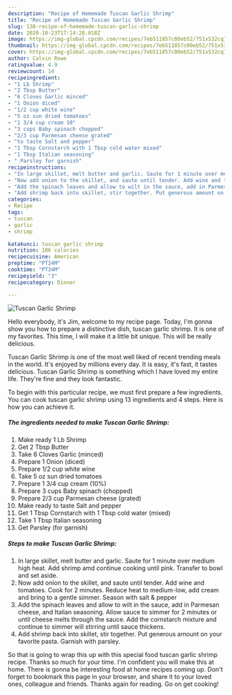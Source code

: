 ```yaml
---
description: "Recipe of Homemade Tuscan Garlic Shrimp"
title: "Recipe of Homemade Tuscan Garlic Shrimp"
slug: 138-recipe-of-homemade-tuscan-garlic-shrimp
date: 2020-10-23T17:14:28.018Z
image: https://img-global.cpcdn.com/recipes/7eb511857c00eb52/751x532cq70/tuscan-garlic-shrimp-recipe-main-photo.jpg
thumbnail: https://img-global.cpcdn.com/recipes/7eb511857c00eb52/751x532cq70/tuscan-garlic-shrimp-recipe-main-photo.jpg
cover: https://img-global.cpcdn.com/recipes/7eb511857c00eb52/751x532cq70/tuscan-garlic-shrimp-recipe-main-photo.jpg
author: Calvin Rowe
ratingvalue: 4.9
reviewcount: 14
recipeingredient:
- "1 Lb Shrimp"
- "2 Tbsp Butter"
- "6 Cloves Garlic minced"
- "1 Onion diced"
- "1/2 cup white wine"
- "5 oz sun dried tomatoes"
- "1 3/4 cup cream 10"
- "3 cups Baby spinach chopped"
- "2/3 cup Parmesan cheese grated"
- "to taste Salt and pepper"
- "1 Tbsp Cornstarch with 1 Tbsp cold water mixed"
- "1 Tbsp Italian seasoning"
- " Parsley for garnish"
recipeinstructions:
- "In large skillet, melt butter and garlic. Saute for 1 minute over medium high heat. Add shrimp amd continue cooking until pink. Transfer to bowl and set aside."
- "Now add onion to the skillet, and saute until tender. Add wine and tomatoes. Cook for 2 minutes. Reduce heat to medium-low, add cream and bring to a gentle simmer. Season with salt &amp; pepper"
- "Add the spinach leaves and allow to wilt in the sauce, add in Parmesan cheese, and Italian seasoning. Allow sauce to simmer for 2 minutes or until cheese melts through the sauce. Add the cornstarch mixture and continue to simmer will stirring until sauce thickens."
- "Add shrimp back into skillet, stir together. Put generous amount on your favorite pasta. Garnish with parsley."
categories:
- Recipe
tags:
- tuscan
- garlic
- shrimp

katakunci: tuscan garlic shrimp 
nutrition: 106 calories
recipecuisine: American
preptime: "PT24M"
cooktime: "PT34M"
recipeyield: "3"
recipecategory: Dinner

---
```



![Tuscan Garlic Shrimp](https://img-global.cpcdn.com/recipes/7eb511857c00eb52/751x532cq70/tuscan-garlic-shrimp-recipe-main-photo.jpg)

Hello everybody, it's Jim, welcome to my recipe page. Today, I'm gonna show you how to prepare a distinctive dish, tuscan garlic shrimp. It is one of my favorites. This time, I will make it a little bit unique. This will be really delicious.



Tuscan Garlic Shrimp is one of the most well liked of recent trending meals in the world. It's enjoyed by millions every day. It is easy, it's fast, it tastes delicious. Tuscan Garlic Shrimp is something which I have loved my entire life. They're fine and they look fantastic.


To begin with this particular recipe, we must first prepare a few ingredients. You can cook tuscan garlic shrimp using 13 ingredients and 4 steps. Here is how you can achieve it.

<!--inarticleads1-->

##### The ingredients needed to make Tuscan Garlic Shrimp:

1. Make ready 1 Lb Shrimp
1. Get 2 Tbsp Butter
1. Take 6 Cloves Garlic (minced)
1. Prepare 1 Onion (diced)
1. Prepare 1/2 cup white wine
1. Take 5 oz sun dried tomatoes
1. Prepare 1 3/4 cup cream (10%)
1. Prepare 3 cups Baby spinach (chopped)
1. Prepare 2/3 cup Parmesan cheese (grated)
1. Make ready to taste Salt and pepper
1. Get 1 Tbsp Cornstarch with 1 Tbsp cold water (mixed)
1. Take 1 Tbsp Italian seasoning
1. Get  Parsley (for garnish)




<!--inarticleads2-->

##### Steps to make Tuscan Garlic Shrimp:

1. In large skillet, melt butter and garlic. Saute for 1 minute over medium high heat. Add shrimp amd continue cooking until pink. Transfer to bowl and set aside.
1. Now add onion to the skillet, and saute until tender. Add wine and tomatoes. Cook for 2 minutes. Reduce heat to medium-low, add cream and bring to a gentle simmer. Season with salt &amp; pepper
1. Add the spinach leaves and allow to wilt in the sauce, add in Parmesan cheese, and Italian seasoning. Allow sauce to simmer for 2 minutes or until cheese melts through the sauce. Add the cornstarch mixture and continue to simmer will stirring until sauce thickens.
1. Add shrimp back into skillet, stir together. Put generous amount on your favorite pasta. Garnish with parsley.




So that is going to wrap this up with this special food tuscan garlic shrimp recipe. Thanks so much for your time. I'm confident you will make this at home. There is gonna be interesting food at home recipes coming up. Don't forget to bookmark this page in your browser, and share it to your loved ones, colleague and friends. Thanks again for reading. Go on get cooking!
